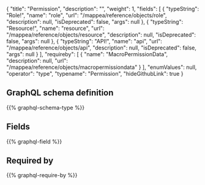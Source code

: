 {
  "title": "Permission",
  "description": "",
  "weight": 1,
  "fields": [
    {
      "typeString": "Role!",
      "name": "role",
      "url": "/mappea/reference/objects/role",
      "description": null,
      "isDeprecated": false,
      "args": null
    },
    {
      "typeString": "Resource!",
      "name": "resource",
      "url": "/mappea/reference/objects/resource",
      "description": null,
      "isDeprecated": false,
      "args": null
    },
    {
      "typeString": "API!",
      "name": "api",
      "url": "/mappea/reference/objects/api",
      "description": null,
      "isDeprecated": false,
      "args": null
    }
  ],
  "requireby": [
    {
      "name": "MacroPermissionData",
      "description": null,
      "url": "/mappea/reference/objects/macropermissiondata"
    }
  ],
  "enumValues": null,
  "operator": "type",
  "typename": "Permission",
  "hideGithubLink": true
}
## GraphQL schema definition

{{% graphql-schema-type %}}

## Fields

{{% graphql-field %}}

## Required by

{{% graphql-require-by %}}
